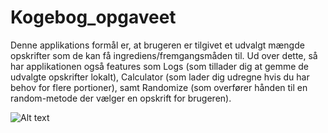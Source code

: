 # Kogebog_opgaveet
Denne applikations formål er, at brugeren er tilgivet et udvalgt mængde opskrifter som de kan få ingrediens/fremgangsmåden til.
Ud over dette, så har applikationen også features som Logs (som tillader dig at gemme de udvalgte opskrifter lokalt), Calculator (som lader dig udregne hvis du har behov for flere portioner), samt Randomize (som overfører hånden til en random-metode der vælger en opskrift for brugeren).

![Alt text](Pictures/img.jpg?raw=true "Introduktion")
